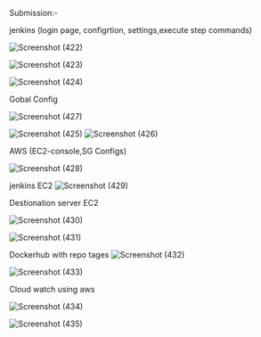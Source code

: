 Submission:-

 jenkins (login page, configrtion, settings,execute step commands)
 
![Screenshot (422)](https://user-images.githubusercontent.com/119240540/224638335-de007eb8-18d3-4efc-8936-7cf074d3bc3d.png)



![Screenshot (423)](https://user-images.githubusercontent.com/119240540/224638915-07d6f51c-4cee-4e6b-a941-b85b9751204c.png)

![Screenshot (424)](https://user-images.githubusercontent.com/119240540/224639020-6c516c19-2b2b-4a59-a353-6ca0b2b233ec.png)

Gobal Config

![Screenshot (427)](https://user-images.githubusercontent.com/119240540/224639338-89c27c9c-6540-4699-86cb-52d49e8120d2.png)


![Screenshot (425)](https://user-images.githubusercontent.com/119240540/224639230-47f27b00-7565-4ec4-b586-3af1974ff2be.png)
![Screenshot (426)](https://user-images.githubusercontent.com/119240540/224639255-a9abaafc-e214-42d5-9712-cff2117f5d18.png)





AWS (EC2-console,SG Configs)


![Screenshot (428)](https://user-images.githubusercontent.com/119240540/224639821-479ffd8a-4da6-4499-80da-cb372c71e655.png)

jenkins EC2
![Screenshot (429)](https://user-images.githubusercontent.com/119240540/224640166-e0b4d041-c775-41cb-926d-e0039ab5d80d.png)


Destionation server EC2


![Screenshot (430)](https://user-images.githubusercontent.com/119240540/224640397-cbd7981c-8eae-4ee5-b5b2-e7dc3cf3f8d3.png)


![Screenshot (431)](https://user-images.githubusercontent.com/119240540/224640813-635bc613-6634-4bbd-a090-9ccf2d8bce29.png)


Dockerhub with repo tages
![Screenshot (432)](https://user-images.githubusercontent.com/119240540/224641037-9ee1e374-11cc-417d-93b9-f45175163dac.png)

![Screenshot (433)](https://user-images.githubusercontent.com/119240540/224641167-81148e6e-6579-4760-8b23-3e6b3155194b.png)

Cloud watch using aws

![Screenshot (434)](https://user-images.githubusercontent.com/119240540/224641359-186f01b9-1a38-4537-bd5b-39f9fec250f2.png)

![Screenshot (435)](https://user-images.githubusercontent.com/119240540/224641510-456a8765-14ef-4aa6-8c7e-59383de781ab.png)




